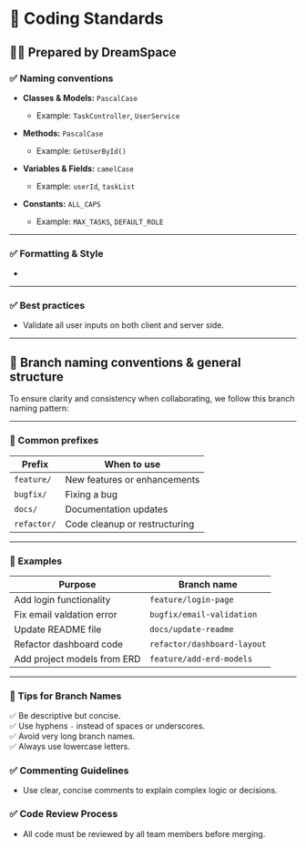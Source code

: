 ﻿# 📄 Coding Standards

## 👨‍💻 Prepared by DreamSpace

### ✅ Naming conventions
- **Classes & Models:** `PascalCase`
  - Example: `TaskController`, `UserService`
	
- **Methods:** `PascalCase`
  - Example: `GetUserById()`
	
- **Variables & Fields:** `camelCase`
  - Example: `userId`, `taskList`
	
- **Constants:** `ALL_CAPS`
  - Example: `MAX_TASKS`, `DEFAULT_ROLE`

---

### ✅ Formatting & Style
-

---

### ✅ Best practices
- Validate all user inputs on both client and server side.


---

## 🌳 Branch naming conventions & general structure

To ensure clarity and consistency when collaborating, we follow this branch naming pattern:

---

### 🔷 Common prefixes
| Prefix         | When to use |
|----------------|-------------|
| `feature/`     | New features or enhancements |
| `bugfix/`      | Fixing a bug |
| `docs/`        | Documentation updates |
| `refactor/`    | Code cleanup or restructuring |

---

### 🔷 Examples
| Purpose                    | Branch name |
|----------------------------|-------------|
| Add login functionality    | `feature/login-page` |
| Fix email valdation error  | `bugfix/email-validation` |
| Update README file         | `docs/update-readme` |
| Refactor dashboard code    | `refactor/dashboard-layout` |
| Add project models from ERD| `feature/add-erd-models` |

---

### 📝 Tips for Branch Names
✅ Be descriptive but concise.  
✅ Use hyphens `-` instead of spaces or underscores.  
✅ Avoid very long branch names.  
✅ Always use lowercase letters.

### ✅ Commenting Guidelines
- Use clear, concise comments to explain complex logic or decisions.

### ✅ Code Review Process
- All code must be reviewed by all team members before merging.

